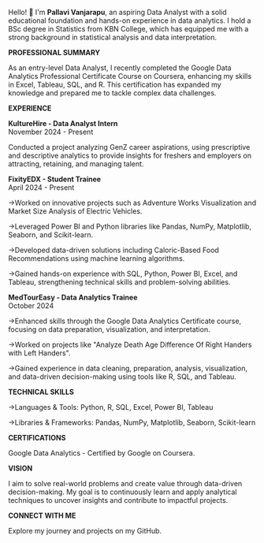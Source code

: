 Hello! 👋 I'm **Pallavi Vanjarapu**, an aspiring Data Analyst with a solid educational foundation and hands-on experience in data analytics. I hold a BSc degree in Statistics from KBN College, which has equipped me with a strong background in statistical analysis and data interpretation.

**PROFESSIONAL SUMMARY**

As an entry-level Data Analyst, I recently completed the Google Data Analytics Professional Certificate Course on Coursera, enhancing my skills in Excel, Tableau, SQL, and R. This certification has expanded my knowledge and prepared me to tackle complex data challenges.

**EXPERIENCE**


**KultureHire - Data Analyst Intern**                 
November 2024 - Present 

Conducted a project analyzing GenZ career aspirations, using prescriptive and descriptive analytics to provide insights for freshers and employers on attracting, retaining, and managing talent.


**FixityEDX - Student Trainee**                       
April 2024 - Present 

->Worked on innovative projects such as Adventure Works Visualization and Market Size Analysis of Electric Vehicles.

->Leveraged Power BI and Python libraries like Pandas, NumPy, Matplotlib, Seaborn, and Scikit-learn.

->Developed data-driven solutions including Caloric-Based Food Recommendations using machine learning algorithms.

->Gained hands-on experience with SQL, Python, Power BI, Excel, and Tableau, strengthening technical skills and problem-solving abilities.


**MedTourEasy - Data Analytics Trainee**             
October 2024 

->Enhanced skills through the Google Data Analytics Certificate course, focusing on data preparation, visualization, and interpretation.

->Worked on projects like "Analyze Death Age Difference Of Right Handers with Left Handers".

->Gained experience in data cleaning, preparation, analysis, visualization, and data-driven decision-making using tools like R, SQL, and Tableau.

**TECHNICAL SKILLS**

->Languages & Tools: Python, R, SQL, Excel, Power BI, Tableau

->Libraries & Frameworks: Pandas, NumPy, Matplotlib, Seaborn, Scikit-learn

**CERTIFICATIONS**

Google Data Analytics - Certified by Google on Coursera.


**VISION**

I aim to solve real-world problems and create value through data-driven decision-making. My goal is to continuously learn and apply analytical techniques to uncover insights and contribute to impactful projects.

**CONNECT WITH ME**

Explore my journey and projects on my GitHub.


